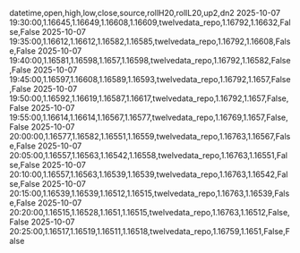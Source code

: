 datetime,open,high,low,close,source,rollH20,rollL20,up2,dn2
2025-10-07 19:30:00,1.16645,1.16649,1.16608,1.16609,twelvedata_repo,1.16792,1.16632,False,False
2025-10-07 19:35:00,1.16612,1.16612,1.16582,1.16585,twelvedata_repo,1.16792,1.16608,False,False
2025-10-07 19:40:00,1.16581,1.16598,1.1657,1.16598,twelvedata_repo,1.16792,1.16582,False,False
2025-10-07 19:45:00,1.16597,1.16608,1.16589,1.16593,twelvedata_repo,1.16792,1.1657,False,False
2025-10-07 19:50:00,1.16592,1.16619,1.16587,1.16617,twelvedata_repo,1.16792,1.1657,False,False
2025-10-07 19:55:00,1.16614,1.16614,1.16567,1.16577,twelvedata_repo,1.16769,1.1657,False,False
2025-10-07 20:00:00,1.16577,1.16582,1.16551,1.16559,twelvedata_repo,1.16763,1.16567,False,False
2025-10-07 20:05:00,1.16557,1.16563,1.16542,1.16558,twelvedata_repo,1.16763,1.16551,False,False
2025-10-07 20:10:00,1.16557,1.16563,1.16539,1.16539,twelvedata_repo,1.16763,1.16542,False,False
2025-10-07 20:15:00,1.16539,1.16539,1.16512,1.16515,twelvedata_repo,1.16763,1.16539,False,False
2025-10-07 20:20:00,1.16515,1.16528,1.1651,1.16515,twelvedata_repo,1.16763,1.16512,False,False
2025-10-07 20:25:00,1.16517,1.16519,1.16511,1.16518,twelvedata_repo,1.16759,1.1651,False,False
